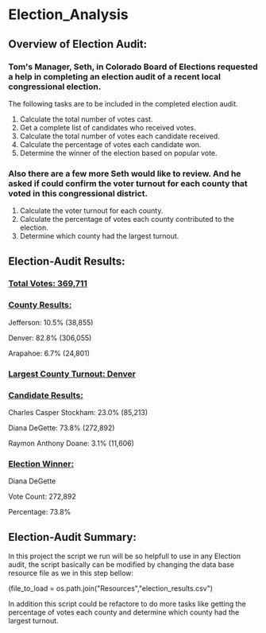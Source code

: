 # Election_Analysis


## Overview of Election Audit:

### Tom's Manager, Seth, in Colorado Board of Elections requested a help in completing an election audit of a recent local congressional election.
The following tasks are to be included in the completed election audit.


1. Calculate the total number of votes cast. 
2. Get a complete list of candidates who received votes.
3. Calculate the total number of votes each candidate received. 
4. Calculate the percentage of votes each candidate won. 
5. Determine the winner of the election based on popular vote. 


### Also there are a few more Seth would like to review. And he asked if could confirm the voter turnout for each county that voted in this congressional district.



1. Calculate the voter turnout for each county.
2. Calculate the percentage of votes each county contributed to the election.
3. Determine which county had the largest turnout.




## Election-Audit Results:

### [Total Votes: 369,711](https://github.com/Ahmed-nidhal/Election_Analysis/blob/main/Resources/Total%20Votes.PNG)


### [County Results:](https://github.com/Ahmed-nidhal/Election_Analysis/blob/main/Resources/county%20Results.PNG)

Jefferson: 10.5% (38,855)

Denver: 82.8% (306,055)

Arapahoe: 6.7% (24,801)

### [Largest County Turnout: Denver](https://github.com/Ahmed-nidhal/Election_Analysis/blob/main/Resources/county%20with%20largest%20number%20of%20votes.PNG)

### [Candidate Results:](https://github.com/Ahmed-nidhal/Election_Analysis/blob/main/Resources/candidate%20results.PNG)

Charles Casper Stockham: 23.0% (85,213)

Diana DeGette: 73.8% (272,892)

Raymon Anthony Doane: 3.1% (11,606)


### [Election Winner:](https://github.com/Ahmed-nidhal/Election_Analysis/blob/main/Resources/candidate%20won%20the%20election.PNG)

Diana DeGette

Vote Count: 272,892

Percentage: 73.8%



## Election-Audit Summary:

In this project the script we run will be so helpfull to use in any Election audit, 
the script basically can be modified by changing the data base resource file as we in this step bellow:

(file_to_load = os.path.join("Resources","election_results.csv")

In addition this script could be refactore to do more tasks like getting the percentage of votes each county and determine which county had the largest turnout.
